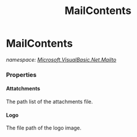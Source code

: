﻿---
title: MailContents
---

# MailContents
_namespace: [Microsoft.VisualBasic.Net.Mailto](N-Microsoft.VisualBasic.Net.Mailto.html)_





### Properties

#### Attatchments
The path list of the attachments file.
#### Logo
The file path of the logo image.

